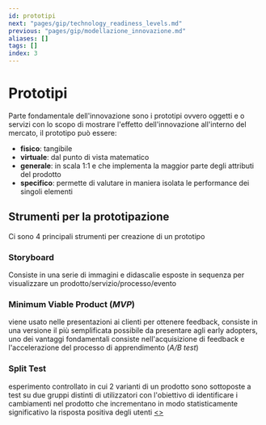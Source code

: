 ```yaml
---
id: prototipi
next: "pages/gip/technology_readiness_levels.md"
previous: "pages/gip/modellazione_innovazione.md"
aliases: []
tags: []
index: 3
---
```


# Prototipi

Parte fondamentale dell'innovazione sono i prototipi ovvero oggetti e o servizi con lo scopo di mostrare l'effetto dell'innovazione all'interno del mercato, il prototipo può essere:

- **fisico**: tangibile
- **virtuale**: dal punto di vista matematico
- **generale**: in scala 1:1 e che implementa la maggior parte degli attributi del prodotto
- **specifico**: permette di valutare in maniera isolata le performance dei singoli elementi

## Strumenti per la prototipazione

Ci sono 4 principali strumenti per creazione di un prototipo

### Storyboard

Consiste in una serie di immagini e didascalie esposte in sequenza per visualizzare un prodotto/servizio/processo/evento

### Minimum Viable Product (*MVP*)

viene usato nelle presentazioni ai clienti per ottenere feedback, consiste in una versione il più semplificata possibile da presentare agli early adopters, uno dei  vantaggi fondamentali consiste nell'acquisizione di feedback e l'accelerazione del processo di apprendimento (*A/B test*)

### Split Test

esperimento controllato in cui 2 varianti di un prodotto sono sottoposte a test su due gruppi distinti di utilizzatori con l'obiettivo di identificare i cambiamenti nel prodotto che incrementano in modo statisticamente significativo la risposta positiva degli utenti
[<](pages/gip/modellazione_innovazione.md)[>](pages/gip/technology_readiness_levels.md)
